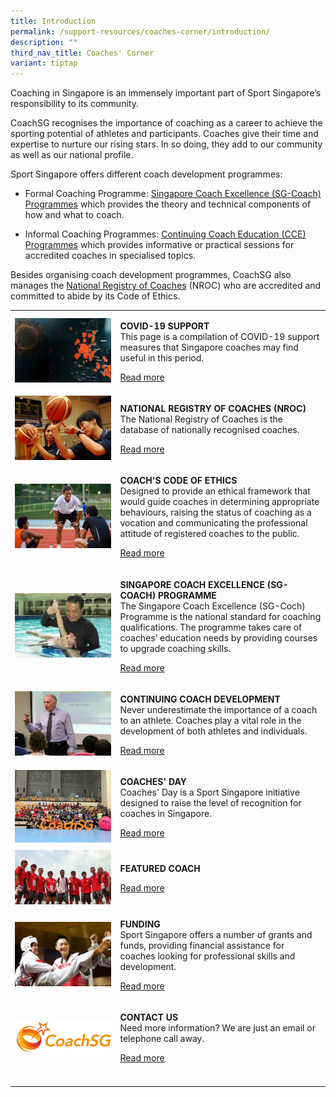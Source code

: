 ```yaml
---
title: Introduction
permalink: /support-resources/coaches-corner/introduction/
description: ""
third_nav_title: Coaches' Corner
variant: tiptap
---
```

<p>Coaching in Singapore is an immensely important part of Sport Singapore’s
responsibility to its community.&nbsp;</p>
<p>CoachSG recognises the importance of coaching as a career to achieve the
sporting potential of athletes and participants. Coaches give their time
and expertise to nurture our rising stars. In so doing, they add to our
community as well as our national profile.</p>
<p>Sport Singapore offers different coach development programmes:</p>
<ul data-tight="true" class="tight">
<li>
<p>Formal Coaching Programme:&nbsp;<a href="/support-resources/coaches-corner/singapore-coach-excellence-sg-coach-programme/" rel="noopener noreferrer nofollow" target="_blank">Singapore Coach Excellence (SG-Coach) Programmes</a>&nbsp;which
provides the theory and technical components of how and what to coach.&nbsp;</p>
</li>
<li>
<p>Informal Coaching Programmes:&nbsp;<a href="/support-resources/coaches-corner/continuing-coach-development/" rel="noopener noreferrer nofollow" target="_blank">Continuing Coach Education (CCE) Programmes</a>&nbsp;which
provides informative or practical sessions for accredited coaches in specialised
topics.&nbsp;</p>
</li>
</ul>
<p>Besides organising coach development programmes, CoachSG also manages
the&nbsp;<a href="/support-resources/activesg-programme-partnership/nroc-sports/" rel="noopener noreferrer nofollow" target="_blank">National Registry of Coaches</a>&nbsp;(NROC)&nbsp;who
are accredited and committed to abide by its Code of Ethics.</p>
<table>
<tbody>
<tr>
<td rowspan="1" colspan="1">
<div class="isomer-image-wrapper">
<img style="width: 100%" height="auto" width="100%" alt="" src="/images/Support/Covid%2019/covid19-support.jpeg">
</div>
</td>
<td rowspan="1" colspan="3">
<p><strong>COVID-19 SUPPORT</strong>
<br>This page is a compilation of COVID-19 support measures that Singapore
coaches may find useful in this period.</p>
<p><a href="/support-resources/covid-19/covid-19-support/" rel="noopener noreferrer nofollow" target="_blank">Read more</a> 
</p>
</td>
</tr>
<tr>
<td rowspan="1" colspan="1">
<div class="isomer-image-wrapper">
<img style="width: 100%" height="auto" width="100%" alt="" src="/images/Support/Coache's%20Corner/basketball.jpeg">
</div>
</td>
<td rowspan="1" colspan="3">
<p><strong>NATIONAL REGISTRY OF COACHES (NROC)</strong>
<br>The National Registry of Coaches is the database of nationally recognised
coaches.</p>
<p><a href="/support-resources/activesg-programme-partnership/nroc-sports/" rel="noopener noreferrer nofollow" target="_blank">Read more</a>
</p>
</td>
</tr>
<tr>
<td rowspan="1" colspan="1">
<div class="isomer-image-wrapper">
<img style="width: 100%" height="auto" width="100%" alt="" src="/images/Support/Coache's%20Corner/athletics2.jpeg">
</div>
</td>
<td rowspan="1" colspan="3">
<p><strong>COACH'S CODE OF ETHICS</strong>
<br>Designed to provide an ethical framework that would guide coaches in determining
appropriate behaviours, raising the status of coaching as a vocation and
communicating the professional attitude of registered coaches to the public.</p>
<p><a href="/support-resources/coaches-corner/coachs-code-of-ethics/" rel="noopener noreferrer nofollow" target="_blank">Read more</a>
</p>
</td>
</tr>
<tr>
<td rowspan="1" colspan="1">
<div class="isomer-image-wrapper">
<img style="width: 100%" height="auto" width="100%" alt="" src="/images/Support/Coache's%20Corner/swimming.jpeg">
</div>
</td>
<td rowspan="1" colspan="3">
<p><strong>SINGAPORE COACH EXCELLENCE (SG-COACH) PROGRAMME</strong>
<br>The Singapore Coach Excellence (SG-Coch) Programme is the national standard
for coaching qualifications. The programme takes care of coaches’ education
needs by providing courses to upgrade coaching skills.</p>
<p><a href="/support-resources/coaches-corner/singapore-coach-excellence-sg-coach-programme/" rel="noopener noreferrer nofollow" target="_blank">Read more</a>
</p>
</td>
</tr>
<tr>
<td rowspan="1" colspan="1">
<div class="isomer-image-wrapper">
<img style="width: 100%" height="auto" width="100%" alt="" src="/images/Support/Coache's%20Corner/ccejl.jpeg">
</div>
</td>
<td rowspan="1" colspan="3">
<p></p>
<p><strong>CONTINUING COACH DEVELOPMENT</strong>
<br>Never underestimate the importance of a coach to an athlete. Coaches play
a vital role in the development of both athletes and individuals.</p>
<p><a href="/support-resources/coaches-corner/continuing-coach-development/" rel="noopener noreferrer nofollow" target="_blank">Read more</a> 
</p>
</td>
</tr>
<tr>
<td rowspan="1" colspan="1">
<div class="isomer-image-wrapper">
<img style="width: 100%" height="auto" width="100%" alt="" src="/images/Support/Coache's%20Corner/coachesday18_group.jpeg">
</div>
</td>
<td rowspan="1" colspan="3">
<p><strong>COACHES' DAY</strong>
<br>Coaches' Day is a Sport Singapore initiative designed to raise the level
of recognition for coaches in Singapore.</p>
<p><a href="/support-resources/coaches-corner/coaches-day/" rel="noopener noreferrer nofollow" target="_blank">Read more</a>
</p>
</td>
</tr>
<tr>
<td rowspan="1" colspan="1">
<div class="isomer-image-wrapper">
<img style="width: 100%" height="auto" width="100%" alt="" src="/images/Support/Coache's%20Corner/Picture4.jpeg">
</div>
</td>
<td rowspan="1" colspan="3">
<p><strong>FEATURED COACH</strong>
</p>
<p><a href="/support-resources/coaches-corner/featured-coach/" rel="noopener noreferrer nofollow" target="_blank">Read more</a> 
</p>
</td>
</tr>
<tr>
<td rowspan="1" colspan="1">
<div class="isomer-image-wrapper">
<img style="width: 100%" height="auto" width="100%" alt="" src="/images/Support/Coache's%20Corner/Lai%20Han%20Seng%20Actionsmall.jpeg">
</div>
</td>
<td rowspan="1" colspan="3">
<p><strong>FUNDING</strong>
<br>Sport Singapore offers a number of grants and funds, providing financial
assistance for coaches looking for professional skills and development.</p>
<p><a href="/support-resources/coaches-corner/funding/" rel="noopener noreferrer nofollow" target="_blank">Read more</a> 
</p>
</td>
</tr>
<tr>
<td rowspan="1" colspan="1">
<div class="isomer-image-wrapper">
<img style="width: 100%" height="auto" width="100%" alt="" src="/images/Support/Coache's%20Corner/CoachSG%20Logo%20Full%20Color%20(1).png">
</div>
</td>
<td rowspan="1" colspan="3">
<p><strong>CONTACT US</strong>
<br>Need more information? We are just an email or telephone call away.</p>
<p><a href="/support-resources/coaches-corner/contact-us/" rel="noopener noreferrer nofollow" target="_blank">Read more</a>
</p>
</td>
</tr>
<tr>
<td rowspan="1" colspan="1">
<p></p>
</td>
<td rowspan="1" colspan="1">
<p></p>
</td>
<td rowspan="1" colspan="1">
<p></p>
</td>
<td rowspan="1" colspan="1">
<p></p>
</td>
</tr>
</tbody>
</table>
<p></p>
<p></p>